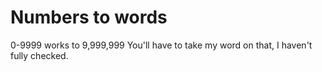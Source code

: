 # Numbers to words
0-9999 works to 9,999,999
You'll have to take my word on that, I haven't fully checked.
